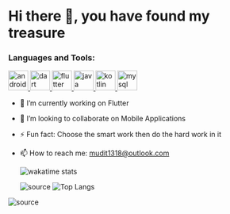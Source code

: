 # Hi there 👋, you have found my treasure 


<h3 align="left">Languages and Tools:</h3>
<p align="left">      <a href="https://developer.android.com" target="_blank">       <img src="https://devicons.github.io/devicon/devicon.git/icons/android/android-original-wordmark.svg" alt="android" width="40" height="40"/>        </a>      <a href="https://dart.dev" target="_blank"> <img src="https://www.vectorlogo.zone/logos/dartlang/dartlang-icon.svg" alt="dart" width="40" height="40"/>        </a>        <a href="https://flutter.dev" target="_blank"> <img src="https://www.vectorlogo.zone/logos/flutterio/flutterio-icon.svg" alt="flutter" width="40" height="40"/>       </a>                                          <a href="https://www.java.com" target="_blank"> <img src="https://devicons.github.io/devicon/devicon.git/icons/java/java-original-wordmark.svg" alt="java" width="40" height="40"/>      </a>    <a href="https://kotlinlang.org" target="_blank"> <img src="https://www.vectorlogo.zone/logos/kotlinlang/kotlinlang-icon.svg" alt="kotlin" width="40" height="40"/>    </a>    <a href="https://www.mysql.com/" target="_blank"> <img src="https://devicons.github.io/devicon/devicon.git/icons/mysql/mysql-original-wordmark.svg" alt="mysql" width="40" height="40"/> </a> </p>

- 🔭 I’m currently working on Flutter
- 👯 I’m looking to collaborate on Mobile Applications
- ⚡ Fun fact: Choose the smart work then do the hard work in it
- 📫 How to reach me: mudit1318@outlook.com


 
 
    ![wakatime stats](https://wakatime.com/share/@DeadLegend/35424954-e04a-45f9-802f-16c9f876fcc0.svg)
    
    


  
  ![source](  https://github-readme-stats.vercel.app/api?username=deadlegend1321&show_icons=true&locale=en)      ![Top Langs](https://github-readme-stats.vercel.app/api/top-langs/?username=Deadlegend1321)
  
  







![source](https://user-images.githubusercontent.com/51445048/95010274-8cd1c580-0645-11eb-87a7-3a13f14af549.gif)
<!--
**Deadlegend1321/Deadlegend1321** is a ✨ _special_ ✨ repository because its `README.md` (this file) appears on your GitHub profile.



- 🔭 I’m currently working on Flutter
- 🌱 I’m currently learning ...
- 👯 I’m looking to collaborate on ...
- 🤔 I’m looking for help with ...
- 💬 Ask me about ...
- 📫 How to reach me: ...
- 😄 Pronouns: ...
- ⚡ Fun fact: ...
-->
